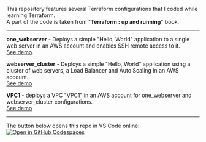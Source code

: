 This repository features several Terraform configurations that I coded while learning Terraform.  
A part of the code is taken from "**Terraform : up and running**" book.  

---
**one_webserver** - Deploys a simple "Hello, World" application 
to a single web server in an AWS account and enables SSH remote access to it.  
[See demo](https://github.com/aksenov-fx/terraform-configurations/blob/main/configurations/one_webserver/one_webserver.ipynb).  

**webserver_cluster** - Deploys a simple "Hello, World" application 
using a cluster of web servers, a Load Balancer and Auto Scaling in an AWS account.  
[See demo](https://github.com/aksenov-fx/terraform-configurations/blob/main/configurations/webserver_cluster/webserver_cluster.ipynb)

**VPC1** - deploys a VPC "VPC1" in an AWS account for one_webserver and webserver_cluster configurations.  
[See demo](https://github.com/aksenov-fx/terraform-configurations/blob/main/management_infrastructure/VPC1/VPC1.ipynb)

---
The button below opens this repo in VS Code online:  
[![Open in GitHub Codespaces](https://github.com/codespaces/badge.svg)](https://github.com/codespaces/new?hide_repo_select=true&ref=main&repo=872988470&skip_quickstart=true)